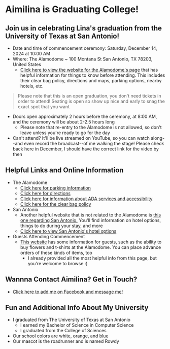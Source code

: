 # Aimilina is Graduating College!

## Join us in celebrating Lina's graduation from the University of Texas at San Antonio!

- Date and time of commencement ceremony: Saturday, December 14, 2024 at 10:00 AM
- Where: The Alamodome ~ 100 Montana St San Antonio, TX 78203, United States
  - [Click here to view the website for the Alamodome's page](https://www.alamodome.com/plan-your-visit/visitor-information) that has helpful information for things to know before attending. This includes their clear bag policy, directions and maps, parking options, nearby hotels, etc.
> Please note that this is an open graduation, you don't need tickets in order to attend! Seating is open so show up nice and early to snag the exact spot that you want
- Doors open approximately 2 hours before the ceremony, at 8:00 AM, and the ceremony will be about 2-2.5 hours long
  - Please note that re-entry to the Alamodome is not allowed, so don't leave unless you're ready to go for the day
- Can't attend? It'll be live streamed on YouTube, so you can watch along--and even record the broadcast--of me walking the stage! Please check back here in December, I should have the correct link for the video by then

## Helpful Links and Online Information
- The Alamodome
  - [Click here for parking information](https://www.alamodome.com/plan-your-visit/parking-tailgating)
  - [Click here for directions](https://www.alamodome.com/plan-your-visit/directions)
  - [Click here for information about ADA services and accessibility](https://www.alamodome.com/plan-your-visit/accessibility-ada-services)
  - [Click here for the clear bag policy](https://www.alamodome.com/plan-your-visit/clear-bag-policy)
- San Antonio
  - Another helpful website that is not related to the Alamodome is [this one regarding San Antonio.](https://www.visitsanantonio.com) You'll find information on hotel options, things to do during your stay, and more
  - [Click here to view San Antonio's hotel options](https://www.visitsanantonio.com/places-to-stay/)
- Guests Attending Commencement
  - [This website](https://www.utsa.edu/commencement/guests/) has some information for guests, such as the ability to buy flowers and t-shirts at the Alamodome. You can place advance orders of these kinds of items, too
    - I already provided all the most helpful info from this page, but you're welcome to browse :)

## Wannna Contact Aimilina? Get in Touch?
- [Click here to add me on Facebook and message me!](https://www.facebook.com/aimilina.chaperon/)

## Fun and Additional Info About My University
- I graduated from The University of Texas at San Antonio
  - I earned my Bachelor of Science in Computer Science
  - I graduated from the College of Sciences
- Our school colors are white, orange, and blue
- Our mascot is the roadrunner and is named Rowdy
